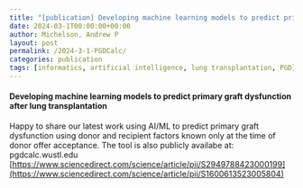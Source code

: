 ```yaml
---
title: "[publication] Developing machine learning models to predict primary graft dysfunction after lung transplantation."
date: 2024-03-1T00:00:00+00:00
author: Michelson, Andrew P
layout: post
permalink: /2024-3-1-PGDCalc/
categories: publication
tags: [informatics, artificial intelligence, lung transplantation, PGD]
---
```


#### Developing machine learning models to predict primary graft dysfunction after lung transplantation <br>
Happy to share our latest work using AI/ML to predict primary graft dysfunction using donor and recipient factors known only at the time of donor offer acceptance. The tool is also publicly availabe at: pgdcalc.wustl.edu
[[https://www.sciencedirect.com/science/article/pii/S2949788423000199](https://www.sciencedirect.com/science/article/pii/S1600613523005804)
]([https://www.sciencedirect.com/science/article/pii/S2949788423000199](https://www.sciencedirect.com/science/article/pii/S1600613523005804)
)
